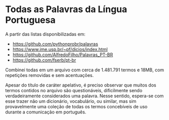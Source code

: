 # Todas as Palavras da Língua Portuguesa
A partir das listas disponibilizadas em:
- https://github.com/pythonprobr/palavras 
- https://www.ime.usp.br/~pf/dicios/index.html
- https://github.com/AlfredoFilho/Palavras_PT-BR
- https://github.com/fserb/pt-br

Combinei todas em um arquivo com cerca de 1.481.791 termos e 18MB, com repetições removidas e sem acentuações.

Apesar do título de caráter apelativo, é preciso observar que muitos dos termos contidos no arquivo são questionáveis, dificilmente sendo verdadeiramente considerados uma palavra. Nesse sentido, espera-se com esse trazer não um dicionário, vocabulário, ou similar, mas sim provavelmente uma coleção de todas os termos concebíveis de uso durante a comunicação em português.
